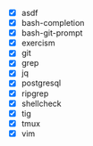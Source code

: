 - [x] asdf
- [x] bash-completion
- [x] bash-git-prompt
- [x] exercism
- [x] git
- [x] grep
- [x] jq
- [x] postgresql
- [x] ripgrep
- [x] shellcheck
- [x] tig
- [x] tmux
- [x] vim

